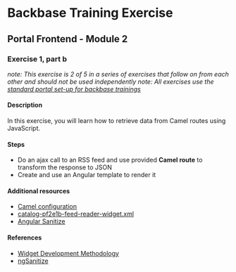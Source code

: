 # Backbase Training Exercise

## Portal Frontend - Module 2

### Exercise 1, part b

_note: This exercise is 2 of 5 in a series of exercises that follow on from each other and should not be used independently_
_note: All exercises use the [standard portal set-up for backbase trainings](https://my.backbase.com/resources/how-to-guides/getting-your-first-launchpad-based-portal-set-up/)_

#### Description

In this exercise, you will learn how to retrieve data from Camel routes using JavaScript.

#### Steps

 - Do an ajax call to an RSS feed and use provided **Camel route** to transform the response to JSON
 - Create and use an Angular template to render it

#### Additional resources

 - [Camel configuration](../../../../../../../../feed-service-module/src/main/resources/META-INF/spring/backbase-integration-service.xml#L10-L22)
 - [catalog-pf2e1b-feed-reader-widget.xml](catalog-pf2e1b-feed-reader-widget.xml)
 - [Angular Sanitize](../pf2e1b-anagular-sanitize-feature)

#### References

 - [Widget Development Methodology](https://github.com/Backbase/methodology-widget-development)
 - [ngSanitize](https://docs.angularjs.org/api/ngSanitize)
